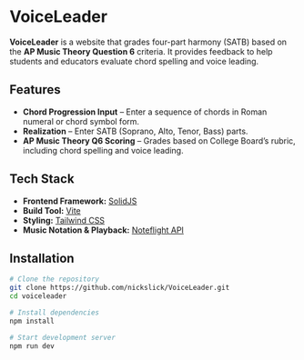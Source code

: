 # VoiceLeader

**VoiceLeader** is a website that grades four-part harmony (SATB) based on the **AP Music Theory Question 6** criteria. It provides feedback to help students and educators evaluate chord spelling and voice leading.

## Features

- **Chord Progression Input** – Enter a sequence of chords in Roman numeral or chord symbol form.  
- **Realization** – Enter SATB (Soprano, Alto, Tenor, Bass) parts.  
- **AP Music Theory Q6 Scoring** – Grades based on College Board’s rubric, including chord spelling and voice leading. 

## Tech Stack

- **Frontend Framework:** [SolidJS](https://www.solidjs.com/)  
- **Build Tool:** [Vite](https://vitejs.dev/)  
- **Styling:** [Tailwind CSS](https://tailwindcss.com/)  
- **Music Notation & Playback:** [Noteflight API](https://www.noteflight.com/info/api/client_doc_v2)  

## Installation

```bash
# Clone the repository
git clone https://github.com/nickslick/VoiceLeader.git
cd voiceleader

# Install dependencies
npm install

# Start development server
npm run dev
```
